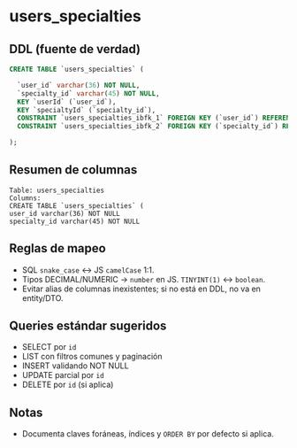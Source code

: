 # users_specialties

## DDL (fuente de verdad)
```sql
CREATE TABLE `users_specialties` (

  `user_id` varchar(36) NOT NULL,
  `specialty_id` varchar(45) NOT NULL,
  KEY `userId` (`user_id`),
  KEY `specialtyId` (`specialty_id`),
  CONSTRAINT `users_specialties_ibfk_1` FOREIGN KEY (`user_id`) REFERENCES `users` (`id`),
  CONSTRAINT `users_specialties_ibfk_2` FOREIGN KEY (`specialty_id`) REFERENCES `specialties` (`id`)

);
```

## Resumen de columnas
```
Table: users_specialties
Columns:
CREATE TABLE `users_specialties` (
user_id varchar(36) NOT NULL
specialty_id varchar(45) NOT NULL
```

## Reglas de mapeo
- SQL `snake_case` ↔ JS `camelCase` 1:1.
- Tipos DECIMAL/NUMERIC → `number` en JS. `TINYINT(1)` ↔ `boolean`.
- Evitar alias de columnas inexistentes; si no está en DDL, no va en entity/DTO.

## Queries estándar sugeridos
- SELECT por `id`
- LIST con filtros comunes y paginación
- INSERT validando NOT NULL
- UPDATE parcial por `id`
- DELETE por `id` (si aplica)

## Notas
- Documenta claves foráneas, índices y `ORDER BY` por defecto si aplica.
